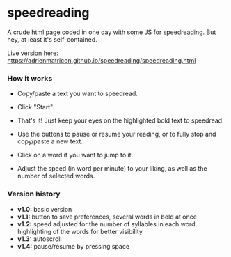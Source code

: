 # speedreading

A crude html page coded in one day with some JS for speedreading.
But hey, at least it's self-contained.

Live version here: https://adrienmatricon.github.io/speedreading/speedreading.html

### How it works
* Copy/paste a text you want to speedread.
* Click "Start".
* That's it! Just keep your eyes on the highlighted bold text to speedread.


* Use the buttons to pause or resume your reading, or to fully stop and copy/paste a new text.
* Click on a word if you want to jump to it.
* Adjust the speed (in word per minute) to your liking, as well as the number of selected words.

### Version history

- **v1.0:** basic version
- **v1.1:** button to save preferences, several words in bold at once
- **v1.2:** speed adjusted for the number of syllables in each word, highlighting of the words for better visibility
- **v1.3:** autoscroll
- **v1.4:** pause/resume by pressing space
